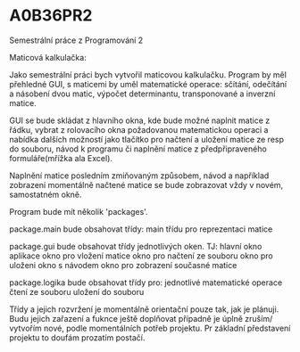 A0B36PR2
========

Semestrální práce z Programování 2

Maticová kalkulačka:

Jako semestrální práci bych vytvořil maticovou kalkulačku. Program by měl přehledné GUI, 
s maticemi by uměl matematické operace: sčítání, odečítání a násobení dvou matic, výpočet determinantu,
transponované a inverzní matice. 

GUI se bude skládat z hlavního okna, kde bude možné naplnit matice z řádku, vybrat z rolovacího okna požadovanou 
matematickou operaci a nabídka dalších možností jako tlačítko pro načtení a uložení matice ze resp do souboru, 
návod k programu či naplnění matice z předpřipraveného formuláře(mřížka ala Excel). 

Naplnění matice posledním zmiňovaným způsobem, návod a například zobrazení momentálně načtené matice se bude
zobrazovat vždy v novém, samostatném okně. 

Program bude mít několik 'packages'. 

package.main bude obsahovat třídy:
                                  main
                                  třídu pro reprezentaci matice 

package.gui bude obsahovat třídy jednotlivých oken.
  TJ:
      hlavní okno aplikace
      okno pro vložení matice
      okno pro načtení ze souboru
      okno pro uloženi
      okno s návodem
      okno pro zobrazení současné matice
      
package.logika bude obsahovat třídy pro: 
                                        jednotlivé matematické operace
                                        čtení ze souboru
                                        uložení do souboru
                                        
Třídy a jejich rozvržení je momentálně orientační pouze tak, jak je plánuji. Budu jejich zařazení a fuknce ještě 
doplňovat případně je úplně zruším/ vytvořím nové, podle momentálních potřeb projektu. Pr základní představení 
projektu to doufám prozatím postačí. 


                                        

                                        


